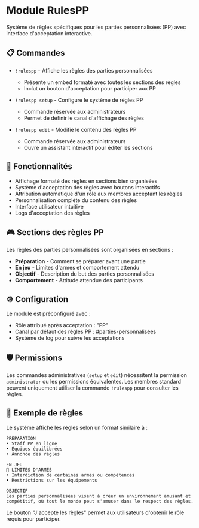 # Module RulesPP

Système de règles spécifiques pour les parties personnalisées (PP) avec interface d'acceptation interactive.

## 📋 Commandes

- `!rulespp` - Affiche les règles des parties personnalisées
  - Présente un embed formaté avec toutes les sections des règles
  - Inclut un bouton d'acceptation pour participer aux PP

- `!rulespp setup` - Configure le système de règles PP
  - Commande réservée aux administrateurs
  - Permet de définir le canal d'affichage des règles

- `!rulespp edit` - Modifie le contenu des règles PP
  - Commande réservée aux administrateurs
  - Ouvre un assistant interactif pour éditer les sections

## 🔧 Fonctionnalités

- Affichage formaté des règles en sections bien organisées
- Système d'acceptation des règles avec boutons interactifs
- Attribution automatique d'un rôle aux membres acceptant les règles
- Personnalisation complète du contenu des règles
- Interface utilisateur intuitive
- Logs d'acceptation des règles

## 🎮 Sections des règles PP

Les règles des parties personnalisées sont organisées en sections :
- **Préparation** - Comment se préparer avant une partie
- **En jeu** - Limites d'armes et comportement attendu
- **Objectif** - Description du but des parties personnalisées
- **Comportement** - Attitude attendue des participants

## ⚙️ Configuration

Le module est préconfiguré avec :
- Rôle attribué après acceptation : "PP"
- Canal par défaut des règles PP : #parties-personnalisées
- Système de log pour suivre les acceptations

## 🛡️ Permissions

Les commandes administratives (`setup` et `edit`) nécessitent la permission `administrator` ou les permissions équivalentes. Les membres standard peuvent uniquement utiliser la commande `!rulespp` pour consulter les règles.

## 📝 Exemple de règles

Le système affiche les règles selon un format similaire à :

```
PRÉPARATION
• Staff PP en ligne
• Équipes équilibrées
• Annonce des règles

EN JEU
🔶 LIMITES D'ARMES
• Interdiction de certaines armes ou compétences
• Restrictions sur les équipements

OBJECTIF
Les parties personnalisées visent à créer un environnement amusant et compétitif, où tout le monde peut s'amuser dans le respect des règles.
```

Le bouton "J'accepte les règles" permet aux utilisateurs d'obtenir le rôle requis pour participer. 
